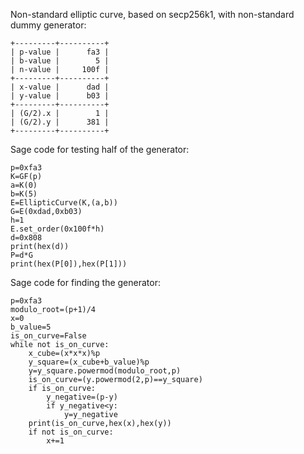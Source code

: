 Non-standard elliptic curve, based on secp256k1, with non-standard dummy generator:
```
+---------+----------+
| p-value |      fa3 |
| b-value |        5 |
| n-value |     100f |
+---------+----------+
| x-value |      dad |
| y-value |      b03 |
+---------+----------+
| (G/2).x |        1 |
| (G/2).y |      381 |
+---------+----------+
```
Sage code for testing half of the generator:
```
p=0xfa3
K=GF(p)
a=K(0)
b=K(5)
E=EllipticCurve(K,(a,b))
G=E(0xdad,0xb03)
h=1
E.set_order(0x100f*h)
d=0x808
print(hex(d))
P=d*G
print(hex(P[0]),hex(P[1]))
```
Sage code for finding the generator:
```
p=0xfa3
modulo_root=(p+1)/4
x=0
b_value=5
is_on_curve=False
while not is_on_curve:
    x_cube=(x*x*x)%p
    y_square=(x_cube+b_value)%p
    y=y_square.powermod(modulo_root,p)
    is_on_curve=(y.powermod(2,p)==y_square)
    if is_on_curve:
        y_negative=(p-y)
        if y_negative<y:
            y=y_negative
    print(is_on_curve,hex(x),hex(y))
    if not is_on_curve:
        x+=1
```
